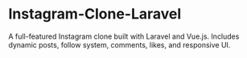 # Instagram-Clone-Laravel
A full-featured Instagram clone built with Laravel and Vue.js. Includes dynamic posts, follow system, comments, likes, and responsive UI.
